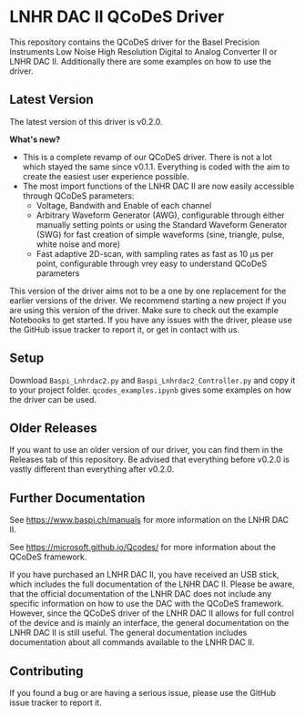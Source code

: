 # LNHR DAC II QCoDeS Driver
This repository contains the QCoDeS driver for the Basel Precision Instruments Low Noise High Resolution Digital to Analog Converter II or LNHR DAC II. Additionally there are some examples on how to use the driver.

## Latest Version
The latest version of this driver is v0.2.0.

**What's new?**
- This is a complete revamp of our QCoDeS driver. There is not a lot which stayed the same since v0.1.1. Everything is coded with the aim to create the easiest user experience possible. 
- The most import functions of the LNHR DAC II are now easily accessible through QCoDeS parameters:
    - Voltage, Bandwith and Enable of each channel
    - Arbitrary Waveform Generator (AWG), configurable through either manually setting points or using the Standard Waveform Generator (SWG) for fast creation of simple waveforms (sine, triangle, pulse, white noise and more)
    - Fast adaptive 2D-scan, with sampling rates as fast as 10 &mu;s per point, configurable through vrey easy to understand QCoDeS parameters


This version of the driver aims not to be a one by one replacement for the earlier versions of the driver. We recommend starting a new project if you are using this version of the driver. Make sure to check out the example Notebooks to get started. If you have any issues with the driver, please use the GitHub issue tracker to report it, or get in contact with us.

## Setup
Download `Baspi_Lnhrdac2.py` and `Baspi_Lnhrdac2_Controller.py` and copy it to your project folder. `qcodes_examples.ipynb` gives some examples on how the driver can be used.

## Older Releases
If you want to use an older version of our driver, you can find them in the Releases tab of this repository. Be advised that everything before v0.2.0 is vastly different than everything after v0.2.0. 

## Further Documentation
See https://www.baspi.ch/manuals for more information on the LNHR DAC II.

See https://microsoft.github.io/Qcodes/ for more information about the QCoDeS framework.

If you have purchased an LNHR DAC II, you have received an USB stick, which includes the full documentation of the LNHR DAC II. Please be aware, that the official documentation of the LNHR DAC does not include any specific information on how to use the DAC with the QCoDeS framework. However, since the QCoDeS driver of the LNHR DAC II allows for full control of the device and is mainly an interface, the general documentation on the LNHR DAC II is still useful. The general documentation includes documentation about all commands available to the LNHR DAC II.

## Contributing
If you found a bug or are having a serious issue, please use the GitHub issue tracker to report it.